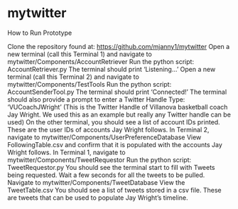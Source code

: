 # mytwitter

How to Run Prototype

Clone the repository found at: https://github.com/mjanny1/mytwitter 
Open a new terminal (call this Terminal 1) and navigate to mytwitter/Components/AccountRetriever
Run the python script: AccountRetriever.py
The terminal should print ‘Listening…’
Open a new terminal (call this Terminal 2) and navigate to mytwitter/Components/TestTools
Run the python script: AccountSenderTool.py
The terminal should print ‘Connected!’
The terminal should also provide a prompt to enter a Twitter Handle
Type: ‘VUCoachJWright’
(This is the Twitter Handle of Villanova basketball coach Jay Wright. We used this as an example but really any Twitter handle can be used)
On the other terminal, you should see a list of account IDs printed. These are the user IDs of accounts Jay Wright follows.
In Terminal 2, navigate to mytwitter/Components/UserPreferenceDatabase
View FollowingTable.csv and confirm that it is populated with the accounts Jay Wright follows.
In Terminal 1, navigate to mytwitter/Components/TweetRequestor
Run the python script: TweetRequestor.py
You should see the terminal start to fill with Tweets being requested.
Wait a few seconds for all the tweets to be pulled.
Navigate to mytwitter/Components/TweetDatabase
View the TweetTable.csv
You should see a list of tweets stored in a csv file. These are tweets that can be used to populate Jay Wright’s timeline.


